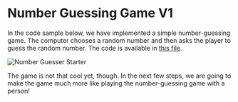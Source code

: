 # Number Guessing Game V1

 In the code sample below, we have implemented a simple number-guessing game. The computer chooses a random number and then asks the player to guess the random number. The code is available in [this file](http://snap.berkeley.edu/snapsource/snap.html#open:https://beautyjoy.github.io/bjc-r/prog/conditionals/guess-number.xml).  
  
![Number Guesser Starter](https://beautyjoy.github.io/bjc-r/img/prog/guess-number.png)  
  
The game is not that cool yet, though. In the next few steps, we are going to make the game much more like playing the number-guessing game with a person!

